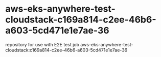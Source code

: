 # aws-eks-anywhere-test-cloudstack-c169a814-c2ee-46b6-a603-5cd471e1e7ae-36
repository for use with E2E test job aws-eks-anywhere-test-cloudstack:c169a814-c2ee-46b6-a603-5cd471e1e7ae-36
